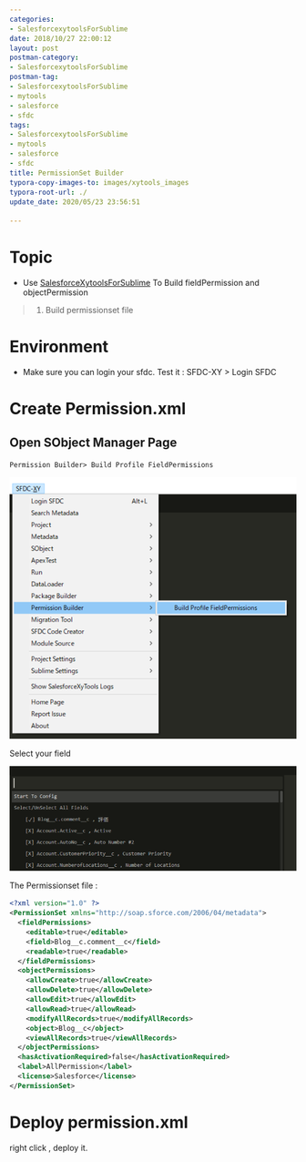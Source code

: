 ```yaml
---
categories:
- SalesforcexytoolsForSublime
date: 2018/10/27 22:00:12
layout: post
postman-category:
- SalesforcexytoolsForSublime
postman-tag:
- SalesforcexytoolsForSublime
- mytools
- salesforce
- sfdc
tags:
- SalesforcexytoolsForSublime
- mytools
- salesforce
- sfdc
title: PermissionSet Builder
typora-copy-images-to: images/xytools_images
typora-root-url: ./
update_date: 2020/05/23 23:56:51

---
```


# Topic

* Use [SalesforceXytoolsForSublime](http://salesforcexytools.com/categories/SalesforcexytoolsForSublime/) To Build fieldPermission and objectPermission

> 1. Build permissionset file
>

# Environment

- Make sure you can login your sfdc. Test it : SFDC-XY > Login SFDC


# Create Permission.xml

## Open SObject Manager Page

`Permission Builder> Build Profile FieldPermissions`

![1540457828769](/images/xytools_images/1540457828769.png)

Select your field

![1540457987197](/images/xytools_images/1540457987197.png)

The Permissionset file :
```xml
<?xml version="1.0" ?>
<PermissionSet xmlns="http://soap.sforce.com/2006/04/metadata">
  <fieldPermissions>
    <editable>true</editable>
    <field>Blog__c.comment__c</field>
    <readable>true</readable>
  </fieldPermissions>
  <objectPermissions>
    <allowCreate>true</allowCreate>
    <allowDelete>true</allowDelete>
    <allowEdit>true</allowEdit>
    <allowRead>true</allowRead>
    <modifyAllRecords>true</modifyAllRecords>
    <object>Blog__c</object>
    <viewAllRecords>true</viewAllRecords>
  </objectPermissions>
  <hasActivationRequired>false</hasActivationRequired>
  <label>AllPermission</label>
  <license>Salesforce</license>
</PermissionSet>
```

# Deploy permission.xml

right click , deploy it.